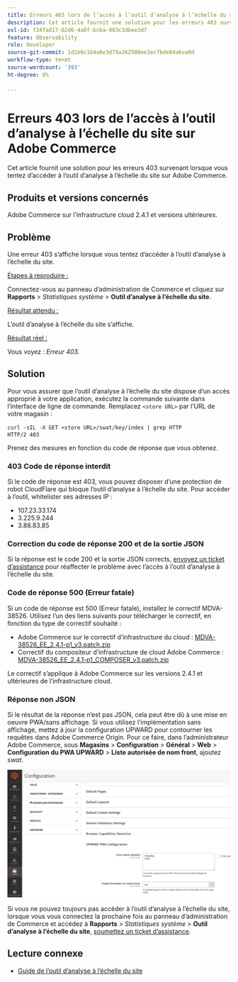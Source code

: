 ```yaml
---
title: Erreurs 403 lors de l’accès à l’outil d’analyse à l’échelle du site sur Adobe Commerce
description: Cet article fournit une solution pour les erreurs 403 survenant lorsque vous tentez d’accéder à l’outil d’analyse à l’échelle du site sur Adobe Commerce.
exl-id: f24fad17-62d6-4a0f-bcba-983c3dbee3d7
feature: Observability
role: Developer
source-git-commit: 1d2e0c1b4a8e3d79a362500ee3ec7bde84a6ce0d
workflow-type: tm+mt
source-wordcount: '393'
ht-degree: 0%

---
```


# Erreurs 403 lors de l’accès à l’outil d’analyse à l’échelle du site sur Adobe Commerce

Cet article fournit une solution pour les erreurs 403 survenant lorsque vous tentez d’accéder à l’outil d’analyse à l’échelle du site sur Adobe Commerce.

## Produits et versions concernés

Adobe Commerce sur l’infrastructure cloud 2.4.1 et versions ultérieures.

## Problème

Une erreur 403 s’affiche lorsque vous tentez d’accéder à l’outil d’analyse à l’échelle du site.

<u>Étapes à reproduire :</u>

Connectez-vous au panneau d’administration de Commerce et cliquez sur **Rapports** > *Statistiques système* > **Outil d’analyse à l’échelle du site**.

<u>Résultat attendu :</u>

L’outil d’analyse à l’échelle du site s’affiche.

<u>Résultat réel :</u>

Vous voyez : *Erreur 403.*


## Solution

Pour vous assurer que l’outil d’analyse à l’échelle du site dispose d’un accès approprié à votre application, exécutez la commande suivante dans l’interface de ligne de commande. Remplacez `<store URL>` par l’URL de votre magasin :

```cURL
curl -sIL -X GET <store URL>/swat/key/index | grep HTTP
HTTP/2 403
```

Prenez des mesures en fonction du code de réponse que vous obtenez.

### 403 Code de réponse interdit

Si le code de réponse est 403, vous pouvez disposer d’une protection de robot CloudFlare qui bloque l’outil d’analyse à l’échelle du site. Pour accéder à l’outil, whitelister ses adresses IP :

* 107.23.33.174
* 3.225.9.244
* 3.88.83.85

### Correction du code de réponse 200 et de la sortie JSON

Si la réponse est le code 200 et la sortie JSON corrects, [envoyez un ticket d’assistance](/help/help-center-guide/help-center/magento-help-center-user-guide.md#submit-ticket) pour réaffecter le problème avec l’accès à l’outil d’analyse à l’échelle du site.


### Code de réponse 500 (Erreur fatale)

Si un code de réponse est 500 (Erreur fatale), installez le correctif MDVA-38526. Utilisez l’un des liens suivants pour télécharger le correctif, en fonction du type de correctif souhaité :

* Adobe Commerce sur le correctif d’infrastructure du cloud : [MDVA-38526_EE_2.4.1-p1_v3.patch.zip](assets/MDVA-38526_EE_2.4.1-p1_v3.patch.zip)
* Correctif du compositeur d’infrastructure de cloud Adobe Commerce : [MDVA-38526_EE_2.4.1-p1_COMPOSER_v3.patch.zip](assets/MDVA-38526_EE_2.4.1-p1_COMPOSER_v3.patch.zip)

Le correctif s’applique à Adobe Commerce sur les versions 2.4.1 et ultérieures de l’infrastructure cloud.

### Réponse non JSON

Si le résultat de la réponse n’est pas JSON, cela peut être dû à une mise en oeuvre PWA/sans affichage. Si vous utilisez l’implémentation sans affichage, mettez à jour la configuration UPWARD pour contourner les requêtes dans Adobe Commerce Origin. Pour ce faire, dans l’administrateur Adobe Commerce, sous **Magasins** > **Configuration** > **Général** > **Web** > **Configuration du PWA UPWARD** > **Liste autorisée de nom front**, ajoutez *swat*.

![Upward_configuration](assets/upward_pwa.png)

Si vous ne pouvez toujours pas accéder à l’outil d’analyse à l’échelle du site, lorsque vous vous connectez la prochaine fois au panneau d’administration de Commerce et accédez à **Rapports** > *Statistiques système* > **Outil d’analyse à l’échelle du site**, [soumettez un ticket d’assistance](/help/help-center-guide/help-center/magento-help-center-user-guide.md#submit-ticket).

## Lecture connexe

* [Guide de l’outil d’analyse à l’échelle du site](https://experienceleague.adobe.com/docs/commerce-operations/tools/site-wide-analysis-tool/intro.html?lang=fr)
